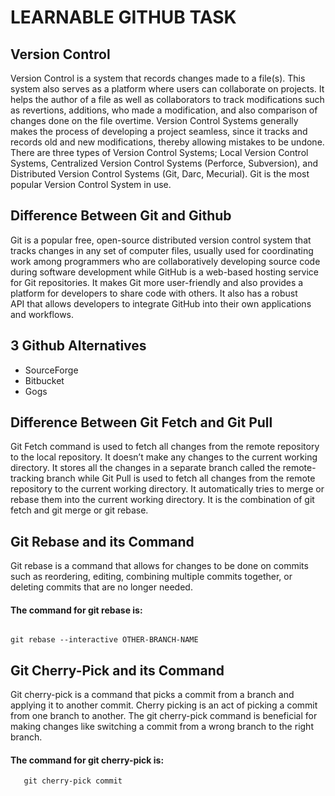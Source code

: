 # LEARNABLE GITHUB TASK

## Version Control
Version Control is a system that records changes made to a file(s). This system also serves as a platform where users can collaborate on projects. It helps the author of a file as well as collaborators to track modifications such as revertions, additions, who made a modification, and also comparison of changes done on the file overtime. Version Control Systems generally makes the process of developing a project seamless, since it tracks and records old and new modifications, thereby allowing mistakes to be undone. There are three types of Version Control Systems; Local Version Control Systems, Centralized Version Control Systems (Perforce, Subversion), and Distributed Version Control Systems (Git, Darc, Mecurial). Git is the most popular Version Control System in use.


## Difference Between Git and Github

Git is a popular free, open-source distributed version control system that tracks changes in any set of computer files, usually used for coordinating work among programmers who are collaboratively developing source code during software development while GitHub is a web-based hosting service for Git repositories. It makes Git more user-friendly and also provides a platform for developers to share code with others. It also has a robust API that allows developers to integrate GitHub into their own applications and workflows.

## 3 Github Alternatives
* SourceForge
* Bitbucket
* Gogs

## Difference Between Git Fetch and Git Pull

Git Fetch command is used to fetch all changes from the remote repository to the local repository. It doesn’t make any changes to the current working directory. It stores all the changes in a separate branch called the remote-tracking branch while Git Pull is used to fetch all changes from the remote repository to the current working directory. It automatically tries to merge or rebase them into the current working directory. It is the combination of git fetch and git merge or git rebase.


## Git Rebase and its Command
Git rebase is a command that allows for changes to be done on commits such as reordering, editing, combining multiple commits together, or deleting commits that are no longer needed.

#### The command for git rebase is:
``` git

git rebase --interactive OTHER-BRANCH-NAME

```

## Git Cherry-Pick and its Command
Git cherry-pick is a command that picks a commit from a branch and applying it to another commit. Cherry picking is an act of picking a commit from one branch to another. The git cherry-pick command is beneficial for making changes like switching a commit from a wrong branch to the right branch. 

#### The command for git cherry-pick is:

``` git
   git cherry-pick commit
```